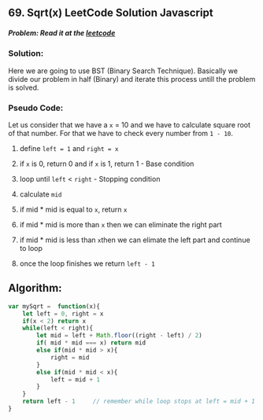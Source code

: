## 69. Sqrt(x) LeetCode Solution Javascript

##### Problem: Read it at the [leetcode](https://leetcode.com/problems/sqrtx/)

### Solution:
Here we are going to use BST (Binary Search Technique). Basically we divide our problem in half (Binary) and iterate this process untill the problem is solved.


### Pseudo Code:
Let us consider that we have a `x` = 10 and we have to calculate square root of that number. For that we have to check every number from `1 - 10`.

1.  define `left = 1` and `right = x`

2.  if `x` is 0, return 0 and if `x` is 1, return 1 - Base condition
3.  loop until `left` < `right` - Stopping condition
4.  calculate `mid`
5.  if mid * mid is equal to `x`, return `x`
6.  if mid * mid is more than `x` then we can eliminate the right part 
7.  if mid * mid is less than `x`then we can elimate the left part and continue to loop
8.  once the loop finishes we return `left - 1`

## Algorithm: 
```js
var mySqrt =  function(x){
    let left = 0, right = x
    if(x < 2) return x
    while(left < right){
        let mid = left + Math.floor((right - left) / 2)
        if( mid * mid === x) return mid
        else if(mid * mid > x){
            right = mid 
        }
        else if(mid * mid < x){
            left = mid + 1
        }
    }
    return left - 1     // remember while loop stops at left = mid + 1 
}
```